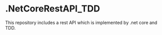 # .NetCoreRestAPI_TDD
This repository includes a rest API which is implemented by .net core and TDD.
